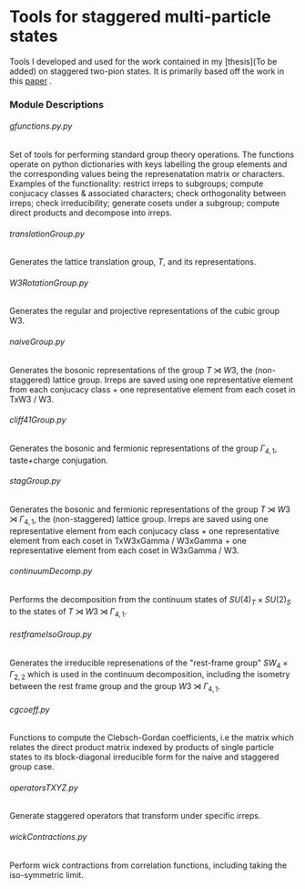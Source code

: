 # Tools for staggered multi-particle states 

Tools I developed and used for the work contained in my [thesis](To be added) on staggered two-pion states. It is primarily based off the work in this [paper](https://www.sciencedirect.com/science/article/abs/pii/0550321387902859) .

### Module Descriptions

###### gfunctions.py.py 

Set of tools for performing standard group theory operations. The functions operate on python dictionaries with keys labelling the group elements and the corresponding values being the represenatation matrix or characters. Examples of the functionality: restrict irreps to subgroups; compute conjucacy classes & associated characters; check orthogonality between irreps; check irreducibility; generate cosets under a subgroup; compute direct products and decompose into irreps.

###### translationGroup.py

Generates the lattice translation group, $T$, and its representations.

###### W3RotationGroup.py 

Generates the regular and projective representations of the cubic group W3.

###### naiveGroup.py

Generates the bosonic representations of the group $T \rtimes W3$, the (non-staggered) lattice group. Irreps are saved using one representative element from each conjucacy class + one representative element from each coset in TxW3 / W3.

###### cliff41Group.py

Generates the bosonic and fermionic representations of the group $\Gamma_{4,1}$, taste+charge conjugation.

###### stagGroup.py

Generates the bosonic and fermionic representations of the group $T \rtimes W3 \rtimes \Gamma_{4,1}$, the (non-staggered) lattice group. Irreps are saved using one representative element from each conjucacy class +  one representative element from each coset in TxW3xGamma / W3xGamma + one representative element from each coset in W3xGamma / W3.

###### continuumDecomp.py

Performs the decomposition from the continuum states of $SU(4)_T \times SU(2)_S$ to the states of $T \rtimes W3 \rtimes \Gamma_{4,1}$.

###### restframeIsoGroup.py

Generates the irreducible represenations of the "rest-frame group" $SW_4 \times \Gamma_{2,2}$ which is used in the continuum decomposition, including the isometry between the rest frame group and the group $W3 \rtimes \Gamma_{4,1}$.

###### cgcoeff.py

Functions to compute the Clebsch-Gordan coefficients, i.e the matrix which relates the direct product matrix indexed by products of single particle states to its block-diagonal irreducible form for the naive and staggered group case.

###### operatorsTXYZ.py

Generate staggered operators that transform under specific irreps.

###### wickContractions.py

Perform wick contractions from correlation functions, including taking the iso-symmetric limit.